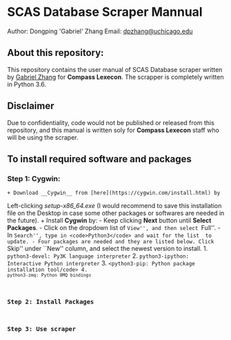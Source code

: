 # SCAS Database Scraper Mannual
Author: Dongping 'Gabriel' Zhang
Email: dpzhang@uchicago.edu

## About this repository:
This repository contains the user manual of SCAS Database scraper written by 
[Gabriel Zhang](https://github.com/dpzhang) for __Compass Lexecon__. 
The scrapper is completely written in Python 3.6. 

## Disclaimer
Due to confidentiality, code would not be published or released from this 
repository, and this manual is written soly for __Compass Lexecon__ staff who 
will be using the scraper.

## To install required software and packages

### Step 1: Cygwin:
    + Download __Cygwin__ from [here](https://cygwin.com/install.html) by 
Left-clicking *setup-x86_64.exe* (I would recommend to save this installation 
file on the Desktop in case some other packages or softwares are needed in the future).
    + Install __Cygwin__ by:
        - Keep clicking __Next__ button until __Select Packages__.
        - Click on the dropdown list of ``View'', and then select ``Full''.
        - In ``Search'', type in <code>Python3</code> and wait for the list 
to update.
        - Four packages are needed and they are listed below. Click ``Skip'' 
under ``New'' column, and select the newest version to install.
            1. <code>python3-devel: Py3K language interpreter</code> 
            2. <code>python3-ipython: Interactive Python interpreter</code>
            3. <code><python3-pip: Python package installation tool/code>
            4. <code>python3-zmq: Python 0MQ bindings</code>


### Step 2: Install Packages

### Step 3: Use scraper
